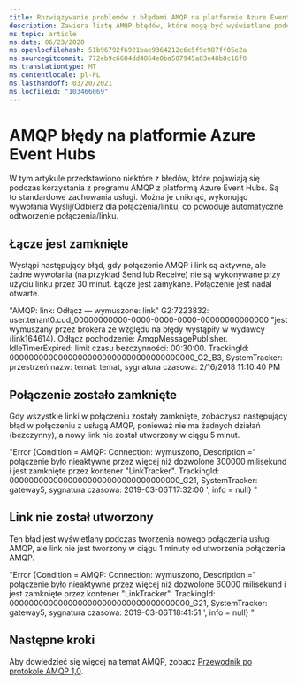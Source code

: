 ```yaml
---
title: Rozwiązywanie problemów z błędami AMQP na platformie Azure Event Hubs | Microsoft Docs
description: Zawiera listę AMQP błędów, które mogą być wyświetlane podczas korzystania z platformy Azure Event Hubs i przyczyn tych błędów.
ms.topic: article
ms.date: 06/23/2020
ms.openlocfilehash: 51b96792f6921bae9364212c6e5f9c987ff05e2a
ms.sourcegitcommit: 772eb9c6684dd4864e0ba507945a83e48b8c16f0
ms.translationtype: MT
ms.contentlocale: pl-PL
ms.lasthandoff: 03/20/2021
ms.locfileid: "103466069"
---
```

# <a name="amqp-errors-in-azure-event-hubs"></a>AMQP błędy na platformie Azure Event Hubs
W tym artykule przedstawiono niektóre z błędów, które pojawiają się podczas korzystania z programu AMQP z platformą Azure Event Hubs. Są to standardowe zachowania usługi. Można je uniknąć, wykonując wywołania Wyślij/Odbierz dla połączenia/linku, co powoduje automatyczne odtworzenie połączenia/linku.

## <a name="link-is-closed"></a>Łącze jest zamknięte 
Wystąpi następujący błąd, gdy połączenie AMQP i link są aktywne, ale żadne wywołania (na przykład Send lub Receive) nie są wykonywane przy użyciu linku przez 30 minut. Łącze jest zamykane. Połączenie jest nadal otwarte.

"AMQP: link: Odłącz — wymuszone: link" G2:7223832: user.tenant0.cud_00000000000-0000-0000-0000-00000000000000 "jest wymuszany przez brokera ze względu na błędy wystąpiły w wydawcy (link164614). Odłącz pochodzenie: AmqpMessagePublisher. IdleTimerExpired: limit czasu bezczynności: 00:30:00. TrackingId: 00000000000000000000000000000000000000_G2_B3, SystemTracker: przestrzeń nazw: temat: temat, sygnatura czasowa: 2/16/2018 11:10:40 PM

## <a name="connection-is-closed"></a>Połączenie zostało zamknięte
Gdy wszystkie linki w połączeniu zostały zamknięte, zobaczysz następujący błąd w połączeniu z usługą AMQP, ponieważ nie ma żadnych działań (bezczynny), a nowy link nie został utworzony w ciągu 5 minut.

"Error {Condition = AMQP: Connection: wymuszono, Description =" połączenie było nieaktywne przez więcej niż dozwolone 300000 milisekund i jest zamknięte przez kontener "LinkTracker". TrackingId: 00000000000000000000000000000000000_G21, SystemTracker: gateway5, sygnatura czasowa: 2019-03-06T17:32:00 ', info = null} "

## <a name="link-isnt-created"></a>Link nie został utworzony 
Ten błąd jest wyświetlany podczas tworzenia nowego połączenia usługi AMQP, ale link nie jest tworzony w ciągu 1 minuty od utworzenia połączenia AMQP.

"Error {Condition = AMQP: Connection: wymuszono, Description =" połączenie było nieaktywne przez więcej niż dozwolone 60000 milisekund i jest zamknięte przez kontener "LinkTracker". TrackingId: 0000000000000000000000000000000000000_G21, SystemTracker: gateway5, sygnatura czasowa: 2019-03-06T18:41:51 ', info = null} "

## <a name="next-steps"></a>Następne kroki
Aby dowiedzieć się więcej na temat AMQP, zobacz [Przewodnik po protokole AMQP 1,0](../service-bus-messaging/service-bus-amqp-protocol-guide.md).
